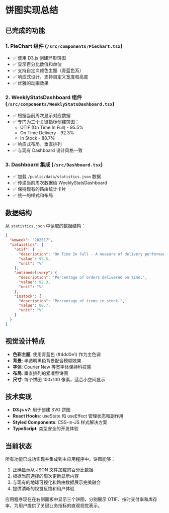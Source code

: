 # 饼图实现总结

## 已完成的功能

### 1. PieChart 组件 (`/src/components/PieChart.tsx`)
- ✅ 使用 D3.js 创建环形饼图
- ✅ 显示百分比数值和单位
- ✅ 支持自定义颜色主题（青蓝色系）
- ✅ 响应式设计，支持自定义宽度和高度
- ✅ 优雅的动画效果

### 2. WeeklyStatsDashboard 组件 (`/src/components/WeeklyStatsDashboard.tsx`)
- ✅ 根据当前周次显示对应数据
- ✅ 专门为三个关键指标创建饼图：
  - OTIF (On Time In Full) - 95.5%
  - On Time Delivery - 92.3%
  - In Stock - 88.7%
- ✅ 响应式布局，垂直排列
- ✅ 与现有 Dashboard 设计风格一致

### 3. Dashboard 集成 (`/src/Dashboard.tsx`)
- ✅ 加载 `/public/data/statistics.json` 数据
- ✅ 传递当前周次数据给 WeeklyStatsDashboard
- ✅ 保持现有的路由统计卡片
- ✅ 统一的样式和布局

## 数据结构

从 `statistics.json` 中读取的数据结构：
```json
{
  "wmweek": "202517",
  "sataistics": {
    "otif": {
      "description": "On Time In Full - A measure of delivery performance.",
      "value": 95.5,
      "unit": "%"
    },
    "ontimedelivery": {
      "description": "Percentage of orders delivered on time.",
      "value": 92.3,
      "unit": "%"
    },
    "instock": {
      "description": "Percentage of items in stock.",
      "value": 88.7,
      "unit": "%"
    }
  }
}
```

## 视觉设计特点

- **色彩主题**: 使用青蓝色 (#4dd0e1) 作为主色调
- **背景**: 半透明黑色背景配合模糊效果
- **字体**: Courier New 等宽字体保持科技感
- **布局**: 垂直排列的紧凑型饼图
- **尺寸**: 每个饼图 100x100 像素，适合小空间显示

## 技术实现

- **D3.js v7**: 用于创建 SVG 饼图
- **React Hooks**: useState 和 useEffect 管理状态和副作用
- **Styled Components**: CSS-in-JS 样式解决方案
- **TypeScript**: 类型安全的开发体验

## 当前状态

所有功能已成功实现并集成到主应用程序中。饼图能够：
1. 正确显示从 JSON 文件加载的百分比数据
2. 根据当前选择的周次更新显示内容
3. 与现有的地球可视化和路由数据展示完美融合
4. 提供清晰的视觉反馈和用户体验

应用程序现在在右侧面板中显示三个饼图，分别展示 OTIF、按时交付率和库存率，为用户提供了关键业务指标的直观视觉表示。
